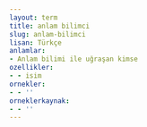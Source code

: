 ```yaml
---
layout: term
title: anlam bilimci
slug: anlam-bilimci
lisan: Türkçe
anlamlar:
- Anlam bilimi ile uğraşan kimse
ozellikler:
- - isim
ornekler:
- - ''
orneklerkaynak:
- - ''
---
```

